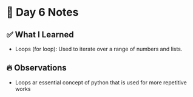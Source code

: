 # 📝 Day 6 Notes

## ✅ What I Learned

- Loops (for loop): Used to iterate over a range of numbers and lists.

## 🔥 Observations

- Loops ar essential concept of python that is used for more repetitive works